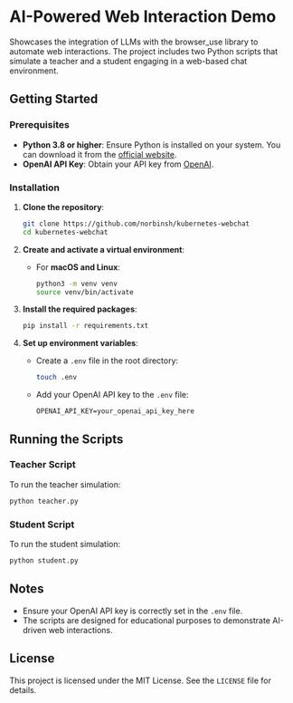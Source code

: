 # AI-Powered Web Interaction Demo

Showcases the integration of LLMs with the browser_use library to automate web interactions. The project includes two Python scripts that simulate a teacher and a student engaging in a web-based chat environment.

## Getting Started

### Prerequisites

- **Python 3.8 or higher**: Ensure Python is installed on your system. You can download it from the [official website](https://www.python.org/downloads/).
- **OpenAI API Key**: Obtain your API key from [OpenAI](https://platform.openai.com/account/api-keys).

### Installation

1. **Clone the repository**:

   ```bash
   git clone https://github.com/norbinsh/kubernetes-webchat
   cd kubernetes-webchat
   ```

2. **Create and activate a virtual environment**:

   - For **macOS and Linux**:

     ```bash
     python3 -m venv venv
     source venv/bin/activate
     ```

3. **Install the required packages**:

   ```bash
   pip install -r requirements.txt
   ```

4. **Set up environment variables**:

   - Create a `.env` file in the root directory:

     ```bash
     touch .env
     ```

   - Add your OpenAI API key to the `.env` file:

     ```env
     OPENAI_API_KEY=your_openai_api_key_here
     ```

## Running the Scripts

### Teacher Script

To run the teacher simulation:

```bash
python teacher.py
```

### Student Script

To run the student simulation:

```bash
python student.py
```

## Notes

- Ensure your OpenAI API key is correctly set in the `.env` file.
- The scripts are designed for educational purposes to demonstrate AI-driven web interactions.

## License

This project is licensed under the MIT License. See the `LICENSE` file for details.
